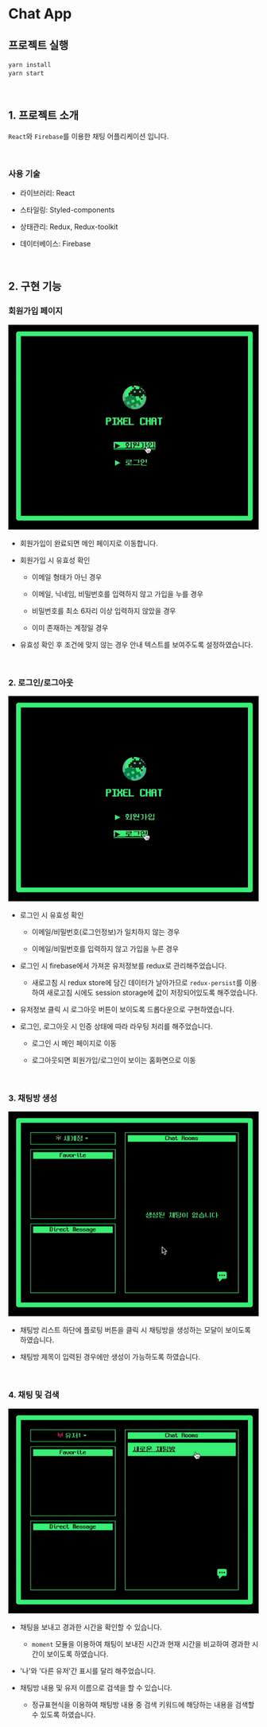 # Chat App

## 프로젝트 실행

```bash
yarn install
yarn start
```

<br/>

## 1. 프로젝트 소개

`React`와 `Firebase`를 이용한 채팅 어플리케이션 입니다.

<br/>

### 사용 기술

- 라이브러리: React

- 스타일링: Styled-components

- 상태관리: Redux, Redux-toolkit

- 데이터베이스: Firebase

<br/>

## 2. 구현 기능

### 회원가입 페이지

![signup](/public/docs/signup.gif)

- 회원가입이 완료되면 메인 페이지로 이동합니다.

- 회원가입 시 유효성 확인

  - 이메일 형태가 아닌 경우

  - 이메일, 닉네임, 비밀번호를 입력하지 않고 가입을 누를 경우

  - 비밀번호를 최소 6자리 이상 입력하지 않았을 경우

  - 이미 존재하는 계정일 경우

- 유효성 확인 후 조건에 맞지 않는 경우 안내 텍스트를 보여주도록 설정하였습니다.

<br/>

### 2. 로그인/로그아웃

![loginLogout](/public/docs/loginLogout.gif)

- 로그인 시 유효성 확인

  - 이메일/비밀번호(로그인정보)가 일치하지 않는 경우

  - 이메일/비밀번호를 입력하지 않고 가입을 누른 경우

- 로그인 시 firebase에서 가져온 유저정보를 redux로 관리해주었습니다.

  - 새로고침 시 redux store에 담긴 데이터가 날아가므로 `redux-persist`를 이용하여 새로고침 시에도 session storage에 값이 저장되어있도록 해주었습니다.

- 유저정보 클릭 시 로그아웃 버튼이 보이도록 드롭다운으로 구현하였습니다.

- 로그인, 로그아웃 시 인증 상태에 따라 라우팅 처리를 해주었습니다.

  - 로그인 시 메인 페이지로 이동

  - 로그아웃되면 회원가입/로그인이 보이는 홈화면으로 이동

<br/>

### 3. 채팅방 생성

![createChat](/public/docs/createChat.gif)

- 채팅방 리스트 하단에 플로팅 버튼을 클릭 시 채팅방을 생성하는 모달이 보이도록 하였습니다.

- 채팅방 제목이 입력된 경우에만 생성이 가능하도록 하였습니다.

<br/>

### 4. 채팅 및 검색

![chatAndSearch](/public/docs/chatAndSearch.gif)

- 채팅을 보내고 경과한 시간을 확인할 수 있습니다.

  - `moment` 모듈을 이용하여 채팅이 보내진 시간과 현재 시간을 비교하여 경과한 시간이 보이도록 하였습니다.

- '나'와 '다른 유저'간 표시를 달리 해주었습니다.

- 채팅방 내용 및 유저 이름으로 검색을 할 수 있습니다.

  - 정규표현식을 이용하여 채팅방 내용 중 검색 키워드에 해당하는 내용을 검색할 수 있도록 하였습니다.

<br/>
